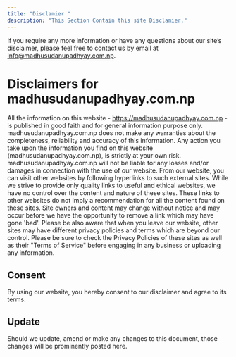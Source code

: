 ```yaml
---
title: "Disclamier "
description: "This Section Contain this site Disclamier."
---
```


If you require any more information or have any questions about our site’s disclaimer, please feel free to contact us by email at info@madhusudanupadhyay.com.np.

# Disclaimers for madhusudanupadhyay.com.np
All the information on this website - https://madhusudanupadhyay.com.np - is published in good faith and for general information purpose only. madhusudanupadhyay.com.np does not make any warranties about the completeness, reliability and accuracy of this information. Any action you take upon the information you find on this website (madhusudanupadhyay.com.np), is strictly at your own risk. madhusudanupadhyay.com.np will not be liable for any losses and/or damages in connection with the use of our website.
From our website, you can visit other websites by following hyperlinks to such external sites. While we strive to provide only quality links to useful and ethical websites, we have no control over the content and nature of these sites. These links to other websites do not imply a recommendation for all the content found on these sites. Site owners and content may change without notice and may occur before we have the opportunity to remove a link which may have gone 'bad'.
Please be also aware that when you leave our website, other sites may have different privacy policies and terms which are beyond our control. Please be sure to check the Privacy Policies of these sites as well as their "Terms of Service" before engaging in any business or uploading any information.

## Consent
By using our website, you hereby consent to our disclaimer and agree to its terms.

## Update
Should we update, amend or make any changes to this document, those changes will be prominently posted here.

